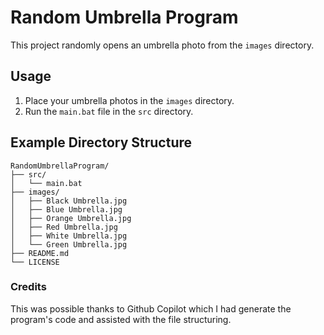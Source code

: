 # Random Umbrella Program

This project randomly opens an umbrella photo from the `images` directory.

## Usage

1. Place your umbrella photos in the `images` directory.
2. Run the `main.bat` file in the `src` directory.

## Example Directory Structure

```
RandomUmbrellaProgram/
├── src/
│   └── main.bat
├── images/
│   ├── Black Umbrella.jpg
│   ├── Blue Umbrella.jpg
│   ├── Orange Umbrella.jpg
│   ├── Red Umbrella.jpg
│   ├── White Umbrella.jpg
│   └── Green Umbrella.jpg
├── README.md
└── LICENSE
```

### Credits

This was possible thanks to Github Copilot which I had generate the program's code and assisted with the file structuring.
